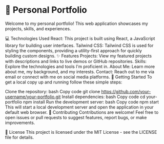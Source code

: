 # 🌟 Personal Portfolio
Welcome to my personal portfolio! This web application showcases my projects, skills, and experiences.

💻 Technologies Used
React: This project is built using React, a JavaScript library for building user interfaces.
Tailwind CSS: Tailwind CSS is used for styling the components, providing a utility-first approach for quickly building custom designs.
✨ Features
Projects: View my featured projects with descriptions and links to live demos or GitHub repositories.
Skills: Explore the technologies and tools I'm proficient in.
About Me: Learn more about me, my background, and my interests.
Contact: Reach out to me via email or connect with me on social media platforms.
🚀 Getting Started
To get a local copy up and running follow these simple steps:

Clone the repository:
bash
Copy code
git clone https://github.com/your-username/your-portfolio.git
Install dependencies:
bash
Copy code
cd your-portfolio
npm install
Run the development server:
bash
Copy code
npm start
This will start a local development server and open the application in your default web browser.
🤝 Contributing
Contributions are welcome! Feel free to open issues or pull requests to suggest features, report bugs, or make improvements.

📝 License
This project is licensed under the MIT License - see the LICENSE file for details.
